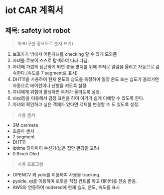 # iot CAR 계획서

## 제목: safety iot robot 

> 목표(구현 중요도로 순서 표기)
1. 보호자가 밖에서 어린자녀를 checking 할 수 있게 도와줌
2. 자녀를 로봇이 스스로 탐색하여 따라 다님.
3. 자녀에 가깝게 접근하게 되면 충돌 방지를 위해 부저로 알림을 울리고 자동으로  감속한다.(속도를 7 segment로 표시)
4. DHT11을 사용하여 현재 온도와 습도를 측정하여 일정 온도 또는 습도가 올라가면 자동으로 에어컨이나 난방을 켜도록 설정. 
5. 자녀에게 위험이 발생하면 부저가 울리도록 설정.
6. oled창을 이용해서 감정 표현을 하여 아기가 쉽게 이해할 수 있도록 한다.
7. 자녀외 확인하고 싶은 객체가 있다면 객체를 변경할 수 도 있도록 설정.

> 사용 센서
- 3M carmera
- 초음파 센서
- 7 segment
- DHT11
- iptime 와이파이 수신기(넓은 집안 환경을 고려)
- 0.9inch Oled 

> 사용 프로그램

- OPENCV 와 yolo를 이용하여 사물을 tracking.
- pyside, qt를 이용하여 로봇을 직접 컨트롤 하고 데이터를 전송 받음.
- AWS와 연동하여 nodered에 현재 습도, 온도, 속도를 표시 